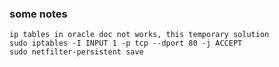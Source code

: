 ### some notes

```
ip tables in oracle doc not works, this temporary solution
sudo iptables -I INPUT 1 -p tcp --dport 80 -j ACCEPT
sudo netfilter-persistent save
```
  
